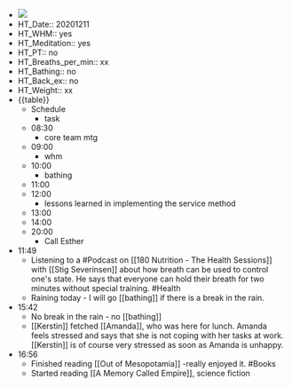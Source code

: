 - ![](https://firebasestorage.googleapis.com/v0/b/firescript-577a2.appspot.com/o/imgs%2Fapp%2FDavidsroam%2FnBXHg4ybaT.png?alt=media&token=0f16322e-7aa2-4cc8-8495-c297068cba21)
- HT_Date:: 20201211
- HT_WHM:: yes
- HT_Meditation:: yes
- HT_PT:: no
- HT_Breaths_per_min:: xx 
- HT_Bathing:: no 
- HT_Back_ex:: no
- HT_Weight:: xx
- {{table}} 
    - Schedule 
        - task
    - 08:30
        - core team mtg
    - 09:00
        - whm
    - 10:00 
        - bathing
    - 11:00 
    - 12:00
        - lessons learned in implementing the service method
    - 13:00
    - 14:00 
    - 20:00
        - Call Esther
- 11:49
    - Listening to a #Podcast on [[180 Nutrition - The Health Sessions]] with [[Stig Severinsen]] about how breath can be used to control one's state. He says that everyone can hold their breath for two minutes without special training. #Health
    - Raining today - I will go [[bathing]] if there is a break in the rain.
- 15:42
    - No break in the rain - no [[bathing]]
    - [[Kerstin]] fetched [[Amanda]], who was here for lunch. Amanda feels stressed and says that she is not coping with her tasks at work. [[Kerstin]] is of course very stressed as soon as Amanda is unhappy.
- 16:56
    - Finished reading [[Out of Mesopotamia]] -really enjoyed it. #Books
    - Started reading [[A Memory Called Empire]], science fiction

